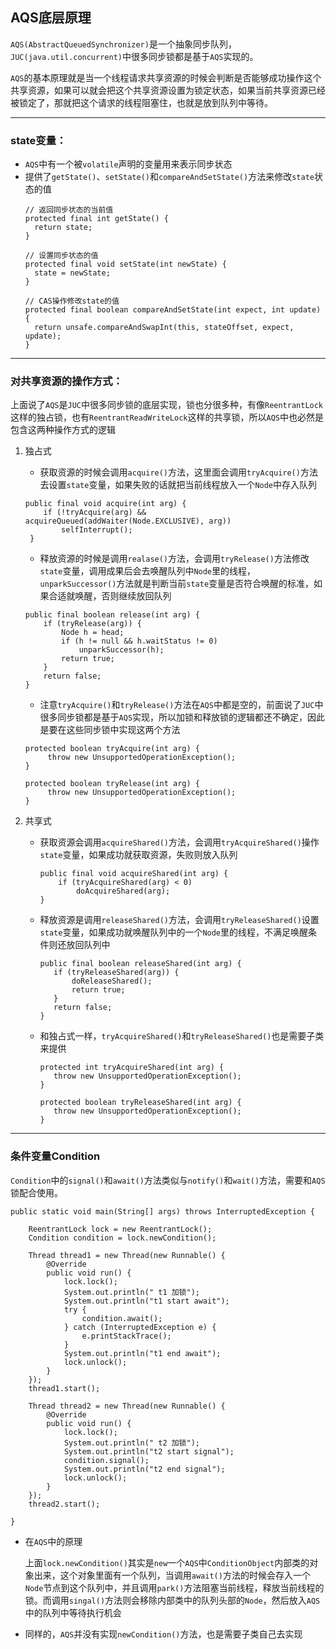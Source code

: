 ## AQS底层原理
```AQS(AbstractQueuedSynchronizer)```是一个抽象同步队列，```JUC(java.util.concurrent)```中很多同步锁都是基于```AQS```实现的。

```AQS```的基本原理就是当一个线程请求共享资源的时候会判断是否能够成功操作这个共享资源，如果可以就会把这个共享资源设置为锁定状态，如果当前共享资源已经被锁定了，那就把这个请求的线程阻塞住，也就是放到队列中等待。

---

### state变量：
- ```AQS```中有一个被```volatile```声明的变量用来表示同步状态
- 提供了```getState()```、```setState()```和```compareAndSetState()```方法来修改```state```状态的值
  ```
  // 返回同步状态的当前值
  protected final int getState() {  
    return state;
  }
 
  // 设置同步状态的值
  protected final void setState(int newState) { 
    state = newState;
  }

  // CAS操作修改state的值
  protected final boolean compareAndSetState(int expect, int update) {
    return unsafe.compareAndSwapInt(this, stateOffset, expect, update);
  }
  ```

---

### 对共享资源的操作方式：
上面说了```AQS```是```JUC```中很多同步锁的底层实现，锁也分很多种，有像```ReentrantLock```这样的独占锁，也有```ReentrantReadWriteLock```这样的共享锁，所以```AQS```中也必然是包含这两种操作方式的逻辑

1. 独占式

   - 获取资源的时候会调用```acquire()```方法，这里面会调用```tryAcquire()```方法去设置```state```变量，如果失败的话就把当前线程放入一个```Node```中存入队列
   ```
   public final void acquire(int arg) {
       if (!tryAcquire(arg) && acquireQueued(addWaiter(Node.EXCLUSIVE), arg))
           selfInterrupt();
    }
   ```

   - 释放资源的时候是调用```realase()```方法，会调用```tryRelease()```方法修改```state```变量，调用成果后会去唤醒队列中```Node```里的线程，```unparkSuccessor()```方法就是判断当前```state```变量是否符合唤醒的标准，如果合适就唤醒，否则继续放回队列
   ```
   public final boolean release(int arg) {
       if (tryRelease(arg)) {
           Node h = head;
           if (h != null && h.waitStatus != 0)
               unparkSuccessor(h);
           return true;
       }
       return false;
   }
   ```
   - 注意```tryAcquire()```和```tryRelease()```方法在```AQS```中都是空的，前面说了```JUC```中很多同步锁都是基于```AQS```实现，所以加锁和释放锁的逻辑都还不确定，因此是要在这些同步锁中实现这两个方法
   ```
   protected boolean tryAcquire(int arg) {
        throw new UnsupportedOperationException();
   }

   protected boolean tryRelease(int arg) {
        throw new UnsupportedOperationException();
   }
   ```

2. 共享式
   
   - 获取资源会调用```acquireShared()```方法，会调用```tryAcquireShared()```操作```state```变量，如果成功就获取资源，失败则放入队列

     ```
     public final void acquireShared(int arg) {
         if (tryAcquireShared(arg) < 0)
             doAcquireShared(arg);
     }
     ```

   - 释放资源是调用```releaseShared()```方法，会调用```tryReleaseShared()```设置```state```变量，如果成功就唤醒队列中的一个```Node```里的线程，不满足唤醒条件则还放回队列中
     ```
     public final boolean releaseShared(int arg) {
        if (tryReleaseShared(arg)) {
            doReleaseShared();
            return true;
        }
        return false;
     }    
     ```
   - 和独占式一样，```tryAcquireShared()```和```tryReleaseShared()```也是需要子类来提供
     ```
     protected int tryAcquireShared(int arg) {
        throw new UnsupportedOperationException();
     }

     protected boolean tryReleaseShared(int arg) {
        throw new UnsupportedOperationException();
     }
     ```

---

### 条件变量Condition
```Condition```中的```signal()```和```await()```方法类似与```notify()```和```wait()```方法，需要和```AQS```锁配合使用。
```
public static void main(String[] args) throws InterruptedException {

	ReentrantLock lock = new ReentrantLock();
	Condition condition = lock.newCondition();

	Thread thread1 = new Thread(new Runnable() {
		@Override
		public void run() {
			lock.lock();
			System.out.println(" t1 加锁");
			System.out.println("t1 start await");
			try {
				condition.await();
			} catch (InterruptedException e) {
				e.printStackTrace();
			}
			System.out.println("t1 end await");
			lock.unlock();
		}
	});
	thread1.start();

	Thread thread2 = new Thread(new Runnable() {
		@Override
		public void run() {
			lock.lock();
			System.out.println(" t2 加锁");
			System.out.println("t2 start signal");
			condition.signal();
			System.out.println("t2 end signal");
			lock.unlock();
		}
	});
	thread2.start();

}
```

- 在```AQS```中的原理

  上面```lock.newCondition()```其实是```new```一个```AQS```中```ConditionObject```内部类的对象出来，这个对象里面有一个队列，当调用```await()```方法的时候会存入一个```Node```节点到这个队列中，并且调用```park()```方法阻塞当前线程，释放当前线程的锁。而调用```singal()```方法则会移除内部类中的队列头部的```Node```，然后放入```AQS```中的队列中等待执行机会

- 同样的，```AQS```并没有实现```newCondition()```方法，也是需要子类自己去实现